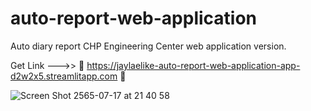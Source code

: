 # auto-report-web-application
Auto diary report CHP Engineering Center web application version.

Get Link --->> 🚀 https://jaylaelike-auto-report-web-application-app-d2w2x5.streamlitapp.com 🚀

![Screen Shot 2565-07-17 at 21 40 58](https://user-images.githubusercontent.com/20137401/179403581-30f43344-9b19-4fa4-b433-b58da298ec80.png)
